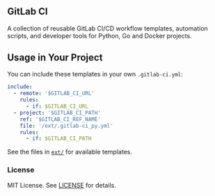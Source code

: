 #

## GitLab CI

A collection of reusable GitLab CI/CD workflow templates, automation scripts, and developer tools for Python, Go and Docker projects.

## Usage in Your Project

You can include these templates in your own `.gitlab-ci.yml`:

```yaml
include:
  - remote: '$GITLAB_CI_URL'
    rules:
      - if: $GITLAB_CI_URL
  - project: '$GITLAB_CI_PATH'
    ref: '$GITLAB_CI_REF_NAME'
    file: '/ext/.gitlab-ci_py.yml'
    rules:
      - if: $GITLAB_CI_PATH
```

See the files in [`ext/`](ext/) for available templates.

### License

MIT License. See [LICENSE](LICENSE) for details.
